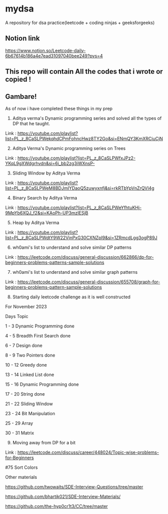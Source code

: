 # mydsa
A repository for dsa practice(leetcode + coding ninjas + geeksforgeeks)

## Notion link
https://www.notion.so/Leetcode-daily-6b67614b186a4e7ead31097040bee249?pvs=4

## This repo will contain All the codes that i wrote or copied !
## Gambare!

As of now i have completed these things in my prep

1. Aditya verma's Dynamic programming series and solved all the types of DP that he taught.

Link : https://youtube.com/playlist?list=PL_z_8CaSLPWekqhdCPmFohncHwz8TY2Go&si=ENmQY3KmXRCiuCjN

2. Aditya Verma's Dynamic programming series on Trees

Link : https://youtube.com/playlist?list=PL_z_8CaSLPWfxJPz2-YKqL9gXWdgrhvdn&si=6i_bb2zg3iWXnsP-

3. Sliding Window by Aditya Verma

Link : https://youtube.com/playlist?list=PL_z_8CaSLPWeM8BDJmIYDaoQ5zuwyxnfj&si=rkRTbYpVnZrQVl4g

4. Binary Search by Aditya Verma 

Link : https://youtube.com/playlist?list=PL_z_8CaSLPWeYfhtuKHj-9MpYb6XQJ_f2&si=KAoPh-UP3mzIESjB

5. Heap by Aditya Verma

Link : https://youtube.com/playlist?list=PL_z_8CaSLPWdtY9W22VjnPxG30CXNZpI9&si=1ZRmcdLgg3ogP89J

6. wh0ami's list to understand and solve similar DP patterns

Link : https://leetcode.com/discuss/general-discussion/662866/dp-for-beginners-problems-patterns-sample-solutions

7. wh0ami's list to understand and solve similar graph patterns

Link : https://leetcode.com/discuss/general-discussion/655708/graph-for-beginners-problems-pattern-sample-solutions

8. Starting daily leetcode challenge as it is well constructed 

For November 2023

Days 	    Topic

1 - 3 	    Dynamic Programming     done

4 - 5 	    Breadth First Search    done

6 - 7 	    Design                  done

8 - 9 	    Two Pointers            done

10 - 12 	Greedy                  done

13 - 14 	Linked List             done

15 - 16 	Dynamic Programming     done

17 - 20 	String                  done

21 - 22 	Sliding Window

23 - 24 	Bit Manipulation

25 - 29 	Array

30 - 31 	Matrix

9. Moving away from DP for a bit

Link : https://leetcode.com/discuss/career/448024/Topic-wise-problems-for-Beginners

#75 Sort Colors


Other materials

https://github.com/twowaits/SDE-Interview-Questions/tree/master

https://github.com/bhartik021/SDE-Interview-Materials/

https://github.com/the-hyp0cr1t3/CC/tree/master